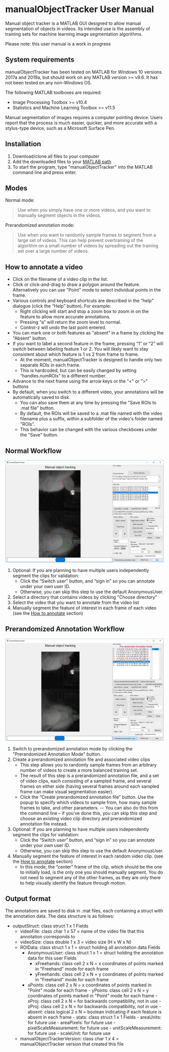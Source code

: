# manualObjectTracker User Manual
Manual object tracker is a MATLAB GUI designed to allow manual segmentation of objects in videos. Its intended use is the assembly of training sets for machine learning image segmentation algorithms.

Please note: this user manual is a work in progress

## System requirements

manualObjectTracker has been tested on MATLAB for Windows 10 versions 2017a and 2019a, but should work on any MATLAB version >= v9.6. It has not been tested on any non-Windows OS.

The following MATLAB toolboxes are required:
 - Image Processing Toolbox >= v10.4
 - Statistics and Machine Learning Toolbox >= v11.5

Manual segmentation of images requires a computer pointing device. Users report that the process is much easier, quicker, and more accurate with a stylus-type device, such as a Microsoft Surface Pen.

## Installation

1. Download/clone all files to your computer
2. Add the downloaded files to your [MATLAB path](https://www.mathworks.com/help/matlab/matlab_env/what-is-the-matlab-search-path.html)
3. To start the program, type "manualObjectTracker" into the MATLAB command line and press enter.

## Modes
Normal mode:
>Use when you simply have one or more videos, and you want to manually segment objects in the videos.

Prerandomized annotation mode:

> Use when you want to randomly sample frames to segment from a large set of videos. This can help prevent overtraining of the algorithm on a small number of videos by spreading out the training set over a large number of videos.

## How to annotate a video
- Click on the filename of a video clip in the list.
- Click or click-and-drag to draw a polygon around the feature. Alternatively you can use "Point" mode to select individual points in the frame.
- Various controls and keyboard shortcuts are described in the “help” dialogue (click the “Help” button). For example:
  - Right clicking will start and stop a zoom box to zoom in on the feature to allow more accurate annotations.
  - Pressing “a” will return the zoom level to normal.
  - Control-z will undo the last point entered.
- You can mark one or both features as "absent" in a frame by clicking the "Absent" button.
- If you want to label a second feature in the frame, pressing “1” or “2” will switch between labeling feature 1 or 2. You will likely want to stay consistent about which feature is 1 vs 2 from frame to frame.
  - At the moment, manualObjectTracker is designed to handle only two separate ROIs in each frame.
  - This is hardcoded, but can be easily changed by setting “handles.numROIs” to a different number.
- Advance to the next frame using the arrow keys or the "<" or ">" buttons
- By default, when you switch to a different video, your annotations will be automatically saved to disk.
  - You can also save them at any time by pressing the "Save ROIs to .mat file" button.
  - By default, the ROIs will be saved to a .mat file named with the video filename plus a suffix, within a subfolder of the video's folder named "ROIs".
  - This behavior can be changed with the various checkboxes under the "Save" button.

## Normal Workflow
![Normal mode screenshot](NormalMode.png)
1.	Optional: If you are planning to have multiple users independently segment the clips for validation:
    - Click the “Switch user” button, and “sign in” so you can annotate under your own user ID.
    - Otherwise, you can skip this step to use the default AnonymousUser.
2. Select a directory that contains videos by clicking "Choose directory"
3. Select the video that you want to annotate from the video list
4. Manually segment the feature of interest in each frame of each video (see the [How to annotate](#How-to-annotate-a-video) section)

## Prerandomized Annotation Workflow
![Prerandomized annotation mode screenshot](PrerandomizedMode.png)

1. Switch to prerandomized annotation mode by clicking the "Prerandomized Annotation Mode" button.
2. Create a prerandomized annotation file and associated video clips
    - This step allows you to randomly sample frames from an arbitrary number of videos to create a more balanced training set.
    -	The result of this step is a prerandomized annotation file, and a set of video clips, each consisting of a sampled frame, and several frames on either side (having several frames around each sampled frame can make visual segmentation easier).
    -	Click the “Create prerandomized annotation file” button. Use the popup to specify which videos to sample from, how many sample frames to take, and other parameters.
--	You can also do this from the command line – if you’ve done this, you can skip this step and choose an existing video clip directory and prerandomized annotation file instead.
3.	Optional: If you are planning to have multiple users independently segment the clips for validation:
    - Click the “Switch user” button, and “sign in” so you can annotate under your own user ID.
    - Otherwise, you can skip this step to use the default AnonymousUser.
4.	Manually segment the feature of interest in each random video clip. (see the [How to annotate](#How-to-annotate-a-video) section)
    - In this mode, the “center” frame of the clip, which should be the one to initially load, is the only one you should manually segment. You do not need to segment any of the other frames, as they are only there to help visually identify the feature through motion.

## Output format
The annotations are saved to disk in .mat files, each containing a struct with the annotation data. The data structure is as follows:

- outputStruct: class struct 1 x 1
  Fields
	- videoFile: class char 1 x 57 = name of the video file that this annotation corresponds to
	- videoSize: class double 1 x 3 = video size (H x W x N)
	- ROIData: class struct 1 x 1 = struct holding all annotation data
	Fields
		- AnonymousUser: class struct 1 x 1 = struct holding the annotation data for this user
		Fields
			- xFreehands: class cell 2 x N = x coordinates of points marked in "Freehand" mode for each frame
			- yFreehands: class cell 2 x N = y coordinates of points marked in "Freehand" mode for each frame
      - xPoints: class cell 2 x N = x coordinates of points marked in "Point" mode for each frame
			- yPoints: class cell 2 x N = y coordinates of points marked in "Point" mode for each frame
			- xProj: class cell 2 x N = for backwards compatibility, not in use
			- zProj: class cell 2 x N = for backwards compatibility, not in use
			- absent: class logical 2 x N = boolean indicating if each feature is absent in each frame
			- stats: class struct 1 x 1
			Fields
				- areaUnits: for future use
				- areaPixels: for future use
				- pixelScaleMeasurement: for future use
				- unitScaleMeasurement: for future use
				- scaleUnit: for future use
	- manualObjectTrackerVersion: class char 1 x 4 = manualObjectTracker version that created this file
